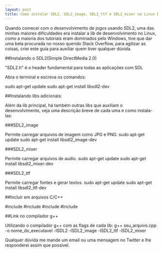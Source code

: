 ```yaml
---
layout: post
title: Como instalar SDL2, SDL2_image, SDL2_ttf e SDL2_mixer no Linux Debian/Ubuntu
---
```


Quando comecei com o desenvolvimento de jogos usando SDL2, uma das minhas maiores dificuldades era instalar a lib de desenvolvimento no Linux, como a maioria dos tutoriais eram dominados pelo Windows, tive que dar uma bela procurada no nosso querido Stack Overflow, para agilizar as coisas, criei este guia para auxiliar quem tiver qualquer dúvida.

##Instalando o SDL2(Simple DirectMedia 2.0)

"SDL2.h" é o header fundamental para todas as aplicações com SDL

Abra o terminal e escreva os comandos:

<addr>
sudo apt-get update
sudo apt-get install libsdl2-dev
</addr>

##Instalando libs adicionais:

Além da lib principal, há também outras libs que auxiliam o desenvolvimento, veja uma descrição breve de cada uma e como instala-las:

###SDL2_image

Permite carregar arquivos de imagem como JPG e PNG.
<addr>
sudo apt-get update
sudo apt-get install libsdl2_image-dev</addr>
</addr>

###SDL2_mixer

Permite carregar arquivos de audio.
<addr>
sudo apt-get update
sudo apt-get install libsdl2_mixer-dev
</addr>

###SDL2_ttf

Permite carregar fontes e gerar textos.
<addr>
sudo apt-get update
sudo apt-get install libsdl2_ttf-dev
</addr>

##Incluir em arquivos C/C++

<addr>
#include <SDL2/SDL.h>
#include <SDL2/SDL_image.h>
#include <SDL2/SDL_ttf.h>
#include <SDL2/SDL_mixer.h>
</addr>

##Link no compilador g++

Utilizando o compilador g++ com as flags de cada lib:
<addr>
g++ seu_arquivo.cpp -o nome_do_executavel -lSDL2 -lSDL2_image -lSDL2_ttf -lSDL2_mixer
</addr>


Qualquer dúvida me mande um email ou uma mensagem no Twitter e lhe responderei assim que possível.

